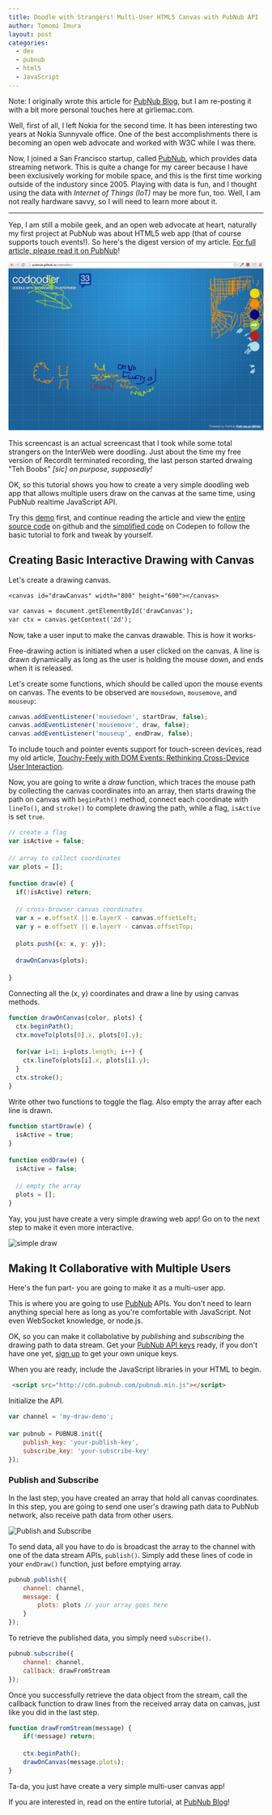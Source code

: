 ```yaml
---
title: Doodle with Strangers! Multi-User HTML5 Canvas with PubNub API
author: Tomomi Imura
layout: post
categories:
  - dev
  - pubnub
  - html5
  - JavaScript  
---
```


Note: I originally wrote this article for [PubNub Blog][pubnubBlog], but I am re-posting it with a bit more personal touches here at girliemac.com.

Well, first of all, I left Nokia for the second time. It has been interesting two years at Nokia Sunnyvale office. One of the best accomplishments there is becoming an open web advocate and worked with W3C while I was there.


Now, I joined a San Francisco startup, called [PubNub][pubnub], which provides data streaming network. This is quite a change for my career because I have been exclusively working for mobile space, and this is the first time working outside of the industory since 2005.
Playing with data is fun, and I thought using the data with *Internet of Things (IoT)* may be more fun, too. Well, I am not really hardware savvy, so I will need to learn more about it.

---

Yep, I am still a mobile geek, and an open web advocate at heart, naturally my first project at PubNub was about HTML5 web app (that of course supports touch events!). So here's the digest version of my article. [For full article, please read it on PubNub][pubnubBlog]!


![Screencast](/assets/images/articles/2014/09/doodle-realtime.gif "CoDoodler Screencast")

This screencast is an actual screencast that I took while some total strangers on the InterWeb were doodling. Just about the time my free version of RecordIt terminated recording, the last person started drwaing "Teh Boobs" *[sic] on purpose, supposedly!*

OK, so this tutorial shows you how to create a very simple doodling web app that allows multiple users draw on the canvas at the same time, using PubNub realtime JavaScript API.

Try this [demo][demo] first, and continue reading the article and view the [entire source code][code] on github and the [simplified code][simple] on Codepen to follow the basic tutorial to fork and tweak by yourself.


## Creating Basic Interactive Drawing with Canvas

Let's create a drawing canvas.

```
<canvas id="drawCanvas" width="800" height="600"></canvas>
```

```html
var canvas = document.getElementById('drawCanvas');
var ctx = canvas.getContext('2d');
```

Now, take a user input to make the canvas drawable. This is how it works-

Free-drawing action is initiated when a user clicked on the canvas. A line is drawn dynamically as long as the user is holding the mouse down, and ends when it is released.

Let's create some functions, which should be called upon the mouse events on canvas. The events to be observed are `mousedown`, `mousemove`, and `mouseup`:

```javascript
canvas.addEventListener('mousedown', startDraw, false);
canvas.addEventListener('mousemove', draw, false);
canvas.addEventListener('mouseup', endDraw, false);
```
To include touch and pointer events support for touch-screen devices, read my old article, [Touchy-Feely with DOM Events: Rethinking Cross-Device User Interaction][touch].


Now, you are going to write a *draw* function, which traces the mouse path by collecting the canvas coordinates into an array, then starts drawing the path on canvas with `beginPath()` method, connect each coordinate with `lineTo()`, and `stroke()` to complete drawing the path, while a flag, `isActive` is set `true`. 


```javascript
// create a flag
var isActive = false;

// array to collect coordinates
var plots = [];

function draw(e) {
  if(!isActive) return;

  // cross-browser canvas coordinates
  var x = e.offsetX || e.layerX - canvas.offsetLeft;
  var y = e.offsetY || e.layerY - canvas.offsetTop;
 
  plots.push({x: x, y: y});
  
  drawOnCanvas(plots);
  
}
```

Connecting all the (x, y) coordinates and draw a line by using canvas methods.

```javascript
function drawOnCanvas(color, plots) {
  ctx.beginPath();
  ctx.moveTo(plots[0].x, plots[0].y);
 
  for(var i=1; i<plots.length; i++) {
    ctx.lineTo(plots[i].x, plots[i].y);
  }
  ctx.stroke();
}
```

Write other two functions to toggle the flag. Also empty the array after each line is drawn.

```javascript
function startDraw(e) {
  isActive = true;
}
	
function endDraw(e) {
  isActive = false;
  
  // empty the array
  plots = [];
} 
```

Yay, you just have create a very simple drawing web app! Go on to the next step to make it even more interactive. 

![simple draw](http://girliemac.com/assets/images/articles/2014/09/canvas-draw.png "simple draw")

## Making It Collaborative with Multiple Users

Here's the fun part- you are going to make it as a multi-user app.

This is where you are going to use [PubNub][pubnub] APIs. You don't need to learn anything special here as long as you're comfortable with JavaScript. Not even WebSocket knowledge, or node.js.

OK, so you can make it collabolative by *publishing* and *subscribing* the drawing path to data stream. Get your [PubNub API keys][admin] ready, if you don't have one yet, [sign up][signup] to get your own unique keys.

When you are ready, include the JavaScript libraries in your HTML to begin.

```html
 <script src="http://cdn.pubnub.com/pubnub.min.js"></script>
```

Initialize the API.


```javascript
var channel = 'my-draw-demo';
 
var pubnub = PUBNUB.init({
	publish_key: 'your-publish-key',
	subscribe_key: 'your-subscribe-key'
});
```

### Publish and Subscribe

In the last step, you have created an array that hold all canvas coordinates. In this step, you are going to send one user's drawing path data to PubNub network, also receive path data from other users.

![Publish and Subscribe](http://girliemac.com/assets/images/articles/2014/09/publish-subscribe.png "PubNub Data Stream")


To send data, all you have to do is broadcast the array to the channel with one of the data stream APIs, `publish()`. Simply add these lines of code in your `endDraw()` function, just before emptying array. 

```javascript
pubnub.publish({
    channel: channel,
    message: { 
    	plots: plots // your array goes here
    } 
});
```

To retrieve the published data, you simply need `subscribe()`.

```javascript
pubnub.subscribe({
	channel: channel,
  	callback: drawFromStream
});
```
Once you successfully retrieve the data object from the stream, call the callback function to draw lines from the received array data on canvas, just like you did in the last step.

```javascript
function drawFromStream(message) {
  	if(!message) return;		
  	
  	ctx.beginPath();
  	drawOnCanvas(message.plots);
}
```


Ta-da, you just have create a very simple multi-user canvas app!

If you are interested in, read on the entire tutorial, at [PubNub Blog][pubnubBlog]!


[pubnubBlog]: http://www.pubnub.com/blog/multiuser-draw-html5-canvas-tutorial/
[pubnub]: http://www.pubnub.com

[demo]: http://pubnub.github.io/codoodler/
 
[code]: https://github.com/pubnub/codoodler
[simple]: http://codepen.io/girliemac/pen/Lxiwm
[canvas]: http://docs.webplatform.org/wiki/html/elements/canvas

[admin]: https://admin.pubnub.com/
[signup]: http://www.pubnub.com/get-started/

[touch]: http://girliemac.com/blog/2013/04/17/touchy-feely-with-dom-events-rethinking-cross-device-user-interaction/